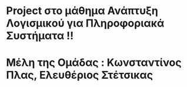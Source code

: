 # Project στο μάθημα Ανάπτυξη Λογισμικού για Πληροφοριακά Συστήματα !!
# Mέλη της Ομάδας : Κωνσταντίνος Πλας, Ελευθέριος Στέτσικας
